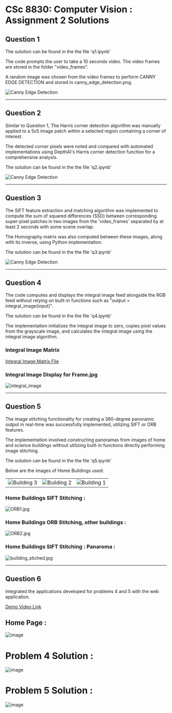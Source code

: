# CSc 8830: Computer Vision : Assignment 2 Solutions

## Question 1

The solution can be found in the the file 'q1.ipynb'

The code prompts the user to take a 10 seconds video. The video frames are stored in the folder "video_frames".

A random image was chosen from the video frames to perform CANNY EDGE DETECTION and stored in canny_edge_detection.png.

<img src="canny_edge_detection.png" alt="Canny Edge Detection">

___

## Question 2

Similar to Question 1, The Harris corner detection algorithm was manually applied to a 5x5 image patch within a selected region containing a corner of interest. 

The detected corner pixels were noted and compared with automated implementations using DepthAI's Harris corner detection function for a comprehensive analysis.

The solution can be found in the the file 'q2.ipynb'

<img src="harris_corner_detection.png" alt="Canny Edge Detection">

___

## Question 3

The SIFT feature extraction and matching algorithm was implemented to compute the sum of squared differences (SSD) between corresponding super-pixel patches in two images from the 'video_frames' separated by at least 2 seconds with some scene overlap.

The Homography matrix was also computed between these images, along with its inverse, using Python implementation.

The solution can be found in the the file 'q3.ipynb'

<img src="homography.png" alt="Canny Edge Detection">

___

## Question 4

The code computes and displays the integral image feed alongside the RGB feed without relying on built-in functions such as "output = integral_image(input)".

The solution can be found in the the file 'q4.ipynb'

The implementation initializes the integral image to zero, copies pixel values from the grayscale image, and calculates the integral image using the integral image algorithm.

### Integral Image Matrix
[Integral Image Matrix File](integral_matrix.txt)


### Integral Image Display for Frame.jpg
<img src="integral_image_display.png" alt="integral_image">

___

## Question 5

The image stitching functionality for creating a 360-degree panoramic output in real-time was successfully implemented, utilizing SIFT or ORB features. 

The implementation involved constructing panoramas from images of home and science buildings without utilizing built-in functions directly performing image stitching.

The solution can be found in the the file 'q5.ipynb'



Below are the images of Home Buildings used: 
<table>
  <tr>
    <td><img src="image_stitching/building3.jpg" alt="Building 3"></td>
    <td><img src="image_stitching/building2.jpg" alt="Building 2"></td>
    <td><img src="image_stitching/building1.jpg" alt="Building 1"></td>
  </tr>
</table>

### Home Buildings SIFT Stitching : 

<img src="image_stitching/ORB1.jpg" alt="ORB1.jpg">

### Home Buildings ORB Stitching, other buildings : 

<img src="image_stitching/ORB2.jpg" alt="ORB2.jpg">

### Home Buildings SIFT Stitching : Panaroma : 

<img src="image_stitching/building_stiched.jpg" alt="building_stiched.jpg">


___

## Question 6

Integrated the applications developed for problems 4 and 5 with the web application.

[Demo Video Link](https://youtu.be/lAeOesuI-IY)

## Home Page : 

![image](https://github.com/HemaCarolin/CV-Assignments/assets/48021314/c3d7561b-cc22-4538-9afa-650e0abdf504)


# Problem 4 Solution : 
![image](https://github.com/HemaCarolin/CV-Assignments/assets/48021314/da165c02-a207-403d-9b01-02ee08f74b2e)

# Problem 5 Solution : 
![image](https://github.com/HemaCarolin/CV-Assignments/assets/48021314/671706bc-ae01-4362-946f-d4fbb248fcc2)







